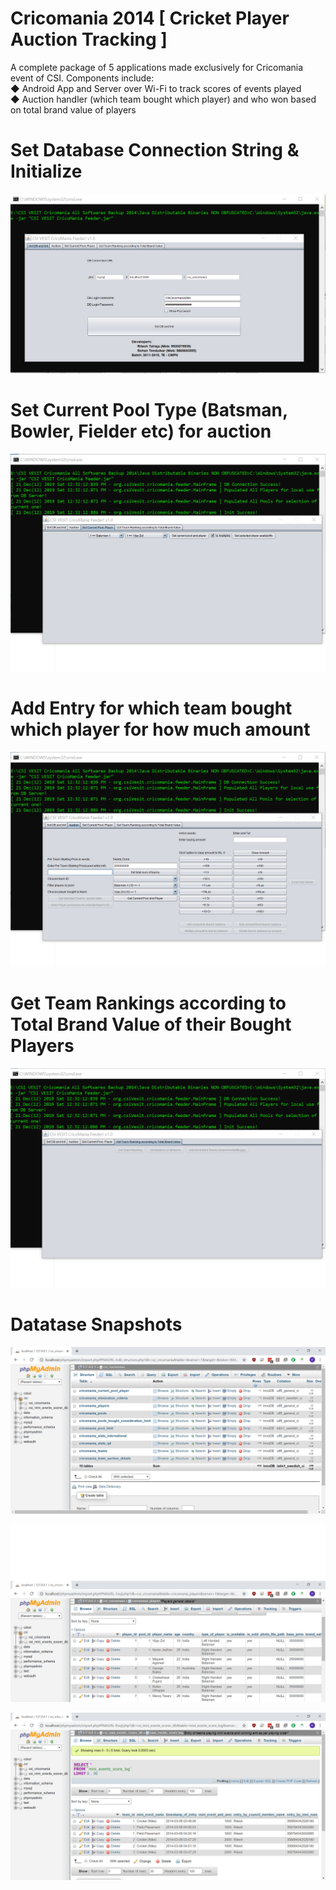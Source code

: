 # Cricomania 2014 [ Cricket Player Auction Tracking ]

A complete package of 5 applications made exclusively for Cricomania event of CSI. Components include:<br/>
◆ Android App and Server over Wi-Fi to track scores of events played<br/>
◆ Auction handler (which team bought which player) and who won based on total brand value of players<br/>

# Set Database Connection String & Initialize

![set_db_and_init](https://raw.githubusercontent.com/riteshRcH/cricomania_cricket_player_auction_tracking/master/screenshots/set_db_and_init.png)

# Set Current Pool Type (Batsman, Bowler, Fielder etc) for auction

![set_current_pool_for_auction](https://raw.githubusercontent.com/riteshRcH/cricomania_cricket_player_auction_tracking/master/screenshots/set_current_pool_for_auction.png)

# Add Entry for which team bought which player for how much amount

![buying_team_players_per_team](https://raw.githubusercontent.com/riteshRcH/cricomania_cricket_player_auction_tracking/master/screenshots/buying_team_players_per_team.png)

# Get Team Rankings according to Total Brand Value of their Bought Players

![get_team_rankings_according_to_brand_value](https://raw.githubusercontent.com/riteshRcH/cricomania_cricket_player_auction_tracking/master/screenshots/get_team_rankings_according_to_brand_value.png)

# Datatase Snapshots

![database_all_tables](https://raw.githubusercontent.com/riteshRcH/cricomania_cricket_player_auction_tracking/master/screenshots/database_all_tables.png)

![cricket_players](https://raw.githubusercontent.com/riteshRcH/cricomania_cricket_player_auction_tracking/master/screenshots/cricket_players.png)

![council_entries](https://raw.githubusercontent.com/riteshRcH/cricomania_cricket_player_auction_tracking/master/screenshots/council_entries.png)
